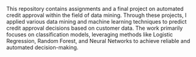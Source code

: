 This repository contains assignments and a final project on automated credit approval within the field of data mining. Through these projects, 
I applied various data mining and machine learning techniques to predict credit approval decisions based on customer data. The work primarily focuses on 
classification models, leveraging methods like Logistic Regression, Random Forest, and Neural Networks to achieve reliable and automated decision-making.

